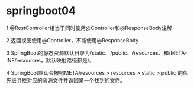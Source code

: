 # springboot04

1 @RestController相当于同时使用@Controller和@ResponseBody注解

2 返回视图使用@Controller，不能使用@ResponseBody

3 SpringBoot的静态资源默认目录为/static、/public、/resources、和/META-INF/resources，默认映射路径都是/。

4 SpringBoot默认会按照META/resources > resources > static > public 的优先级寻找对应的资源文件并返回第一个找到的文件。

